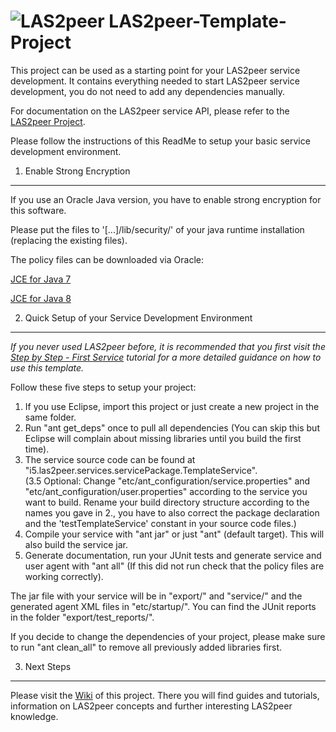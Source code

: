 ![LAS2peer](https://github.com/rwth-acis/LAS2peer/blob/master/img/logo/bitmap/las2peer-logo-128x128.png)
LAS2peer-Template-Project
=======================

This project can be used as a starting point for your LAS2peer service development.
It contains everything needed to start LAS2peer service development, you do not need to add any dependencies manually.  

For documentation on the LAS2peer service API, please refer to the [LAS2peer Project](https://github.com/rwth-acis/las2peer/).

Please follow the instructions of this ReadMe to setup your basic service development environment.  


1. Enable Strong Encryption
-------------------------------------

If you use an Oracle Java version, you have to enable strong encryption for this software.

Please put the files to '[...]/lib/security/' of your java runtime installation (replacing the existing files).

The policy files can be downloaded via Oracle:

[JCE for Java 7](http://www.oracle.com/technetwork/java/javase/downloads/jce-7-download-432124.html "JCE-7")

[JCE for Java 8](http://www.oracle.com/technetwork/java/javase/downloads/jce8-download-2133166.html "JCE-8")


2. Quick Setup of your Service Development Environment
-------------------------------------
*If you never used LAS2peer before, it is recommended that you first visit the
[Step by Step - First Service](https://github.com/rwth-acis/LAS2peer-Template-Project/wiki/Step-By-Step_First-Service)
tutorial for a more detailed guidance on how to use this template.*  

Follow these five steps to setup your project:  
1. If you use Eclipse, import this project or just create a new project in the same folder.  
2. Run "ant get_deps" once to pull all dependencies (You can skip this but Eclipse will complain about missing libraries until you build the first time).  
3. The service source code can be found at "i5.las2peer.services.servicePackage.TemplateService".  
(3.5 Optional: Change "etc/ant_configuration/service.properties" and "etc/ant_configuration/user.properties"
according to the service you want to build. Rename your build directory structure according to the names you gave in 2.,
you have to also correct the package declaration and the 'testTemplateService' constant in your source code files.)  
4. Compile your service with "ant jar" or just "ant" (default target). This will also build the service jar.  
5. Generate documentation, run your JUnit tests and generate service and user agent with "ant all" (If this did not run check that the policy files are working correctly).  

The jar file with your service will be in "export/" and "service/" and the generated agent XML files in "etc/startup/".
You can find the JUnit reports in the folder "export/test_reports/".  

If you decide to change the dependencies of your project, please make sure to run "ant clean_all" to remove all previously
added libraries first.  


3. Next Steps
-------------------------------------
Please visit the [Wiki](https://github.com/rwth-acis/LAS2peer-Template-Project/wiki/) of this project.
There you will find guides and tutorials, information on LAS2peer concepts and further interesting LAS2peer knowledge.  
